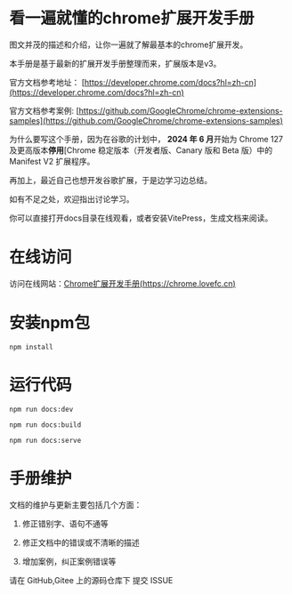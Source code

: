 # 看一遍就懂的chrome扩展开发手册

图文并茂的描述和介绍，让你一遍就了解最基本的chrome扩展开发。

本手册是基于最新的扩展开发手册整理而来，扩展版本是v3。

官方文档参考地址： [https://developer.chrome.com/docs?hl=zh-cn](https://developer.chrome.com/docs?hl=zh-cn)

官方文档参考案例: [https://github.com/GoogleChrome/chrome-extensions-samples](https://github.com/GoogleChrome/chrome-extensions-samples)


为什么要写这个手册，因为在谷歌的计划中， **2024 年 6 月**开始为 Chrome 127 及更高版本**停用**[Chrome 稳定版本（开发者版、Canary 版和 Beta 版）中的 Manifest V2 扩展程序。

再加上，最近自己也想开发谷歌扩展，于是边学习边总结。

如有不足之处，欢迎指出讨论学习。

你可以直接打开docs目录在线观看，或者安装VitePress，生成文档来阅读。

# 在线访问

访问在线网站：[Chrome扩展开发手册(https://chrome.lovefc.cn)](https://chrome.lovefc.cn)

# 安装npm包

`npm install`

# 运行代码

`npm run docs:dev`

`npm run docs:build`

`npm run docs:serve`


# 手册维护

文档的维护与更新主要包括几个方面：

1. 修正错别字、语句不通等

2. 修正文档中的错误或不清晰的描述

3. 增加案例，纠正案例错误等

请在 GitHub,Gitee 上的源码仓库下 提交 ISSUE
